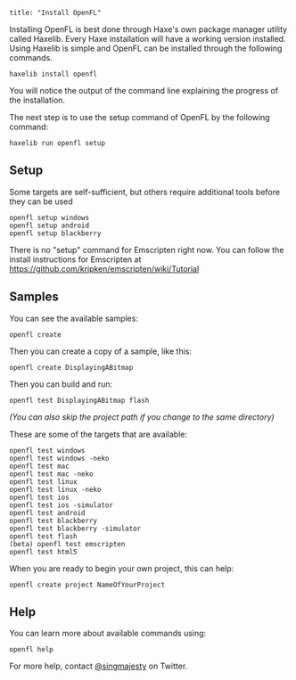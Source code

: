 ```
title: "Install OpenFL"
```

Installing OpenFL is best done through Haxe's own package manager utility called Haxelib. Every Haxe installation will have a working version installed. Using Haxelib is simple and OpenFL can be installed through the following commands.

```
haxelib install openfl
```

You will notice the output of the command line explaining the progress of the installation.

The next step is to use the setup command of OpenFL by the following command:

```
haxelib run openfl setup
```

## Setup

Some targets are self-sufficient, but others require additional tools before they can be used

    openfl setup windows
    openfl setup android
    openfl setup blackberry

There is no "setup" command for Emscripten right now. You can follow the install instructions for Emscripten at https://github.com/kripken/emscripten/wiki/Tutorial

## Samples

You can see the available samples:

    openfl create

Then you can create a copy of a sample, like this:

    openfl create DisplayingABitmap

Then you can build and run:

    openfl test DisplayingABitmap flash

_(You can also skip the project path if you change to the same directory)_

These are some of the targets that are available:

    openfl test windows
    openfl test windows -neko
    openfl test mac
    openfl test mac -neko
    openfl test linux
    openfl test linux -neko
    openfl test ios
    openfl test ios -simulator
    openfl test android
    openfl test blackberry
    openfl test blackberry -simulator
    openfl test flash
    (beta) openfl test emscripten
    openfl test html5

When you are ready to begin your own project, this can help:

    openfl create project NameOfYourProject

## Help

You can learn more about available commands using:

    openfl help

For more help, contact [@singmajesty](http://www.twitter.com/singmajesty) on Twitter.